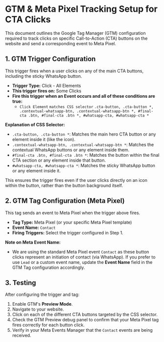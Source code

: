 # GTM & Meta Pixel Tracking Setup for CTA Clicks

This document outlines the Google Tag Manager (GTM) configuration required to track clicks on specific Call-to-Action (CTA) buttons on the website and send a corresponding event to Meta Pixel.

## 1. GTM Trigger Configuration

This trigger fires when a user clicks on any of the main CTA buttons, including the sticky WhatsApp button.

*   **Trigger Type:** Click - All Elements
*   **This trigger fires on:** Some Clicks
*   **Fire this trigger when an Event occurs and all of these conditions are true:**
    *   `Click Element` `matches CSS selector` `.cta-button, .cta-button *, .contextual-whatsapp-btn, .contextual-whatsapp-btn *, #final-cta .btn, #final-cta .btn *, #whatsapp-cta, #whatsapp-cta *`

**Explanation of CSS Selector:**

*   `.cta-button, .cta-button *`: Matches the main hero CTA button or any element inside it (like the icon).
*   `.contextual-whatsapp-btn, .contextual-whatsapp-btn *`: Matches the contextual WhatsApp buttons or any element inside them.
*   `#final-cta .btn, #final-cta .btn *`: Matches the button within the final CTA section or any element inside that button.
*   `#whatsapp-cta, #whatsapp-cta *`: Matches the sticky WhatsApp button or any element inside it.

This ensures the trigger fires even if the user clicks directly on an icon within the button, rather than the button background itself.

## 2. GTM Tag Configuration (Meta Pixel)

This tag sends an event to Meta Pixel when the trigger above fires.

*   **Tag Type:** Meta Pixel (or your specific Meta Pixel template)
*   **Event Name:** `Contact`
*   **Firing Triggers:** Select the trigger configured in Step 1.

**Note on Meta Event Name:**

*   We are using the standard Meta Pixel event `Contact` as these button clicks represent an initiation of contact (via WhatsApp). If you prefer to use `Lead` or a custom event name, update the **Event Name** field in the GTM Tag configuration accordingly.

## 3. Testing

After configuring the trigger and tag:

1.  Enable GTM's **Preview Mode**.
2.  Navigate to your website.
3.  Click on each of the different CTA buttons targeted by the CSS selector.
4.  Check the GTM Preview debug panel to confirm that your Meta Pixel tag fires correctly for each button click.
5.  Verify in your Meta Events Manager that the `Contact` events are being received.
